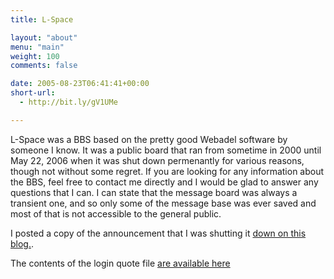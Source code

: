 ```yaml
---
title: L-Space

layout: "about"
menu: "main"
weight: 100
comments: false

date: 2005-08-23T06:41:41+00:00
short-url:
  - http://bit.ly/gV1UMe

---
```

L-Space was a BBS based on the pretty good Webadel software by someone I know. It was a public board that ran from sometime in 2000 until May 22, 2006 when it was shut down permenantly for various reasons, though not without some regret. If you are looking for any information about the BBS, feel free to contact me directly and I would be glad to answer any questions that I can. I can state that the message board was always a transient one, and so only some of the message base was ever saved and most of that is not accessible to the general public.

I posted a copy of the announcement that I was shutting it [down on this blog.](/2006/05/15/change-happens/).

The contents of the login quote file [are available here](/l-space-quotes/)
